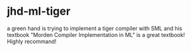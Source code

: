 # jhd-ml-tiger
a green hand is trying to implement a tiger compiler with SML and his textbook
"Morden Compiler Implementation in ML" is a great textbook!
Highly recommand!
